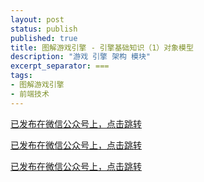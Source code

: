 ```yaml
---
layout: post
status: publish
published: true
title: 图解游戏引擎 - 引擎基础知识（1）对象模型
description: "游戏 引擎 架构 模块"
excerpt_separator: ===
tags:
- 图解游戏引擎
- 前端技术
---
```


[已发布在微信公众号上，点击跳转](https://mp.weixin.qq.com/s/wQPnR2fdETCwLLfjFcMjJg)

[已发布在微信公众号上，点击跳转](https://mp.weixin.qq.com/s/wQPnR2fdETCwLLfjFcMjJg)

[已发布在微信公众号上，点击跳转](https://mp.weixin.qq.com/s/wQPnR2fdETCwLLfjFcMjJg)

